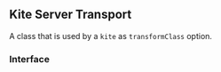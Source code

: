 ## Kite Server Transport

A class that is used by a `kite` as `transformClass` option.

### Interface
